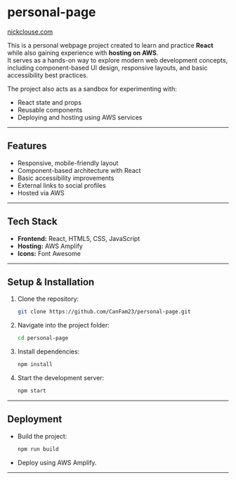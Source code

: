 # personal-page

[nickclouse.com](https://www.nickclouse.com)

This is a personal webpage project created to learn and practice **React** while also gaining experience with **hosting on AWS**.  
It serves as a hands-on way to explore modern web development concepts, including component-based UI design, responsive layouts, and basic accessibility best practices.  

The project also acts as a sandbox for experimenting with:
- React state and props
- Reusable components
- Deploying and hosting using AWS services

---

## Features
- Responsive, mobile-friendly layout
- Component-based architecture with React
- Basic accessibility improvements
- External links to social profiles
- Hosted via AWS

---

## Tech Stack
- **Frontend:** React, HTML5, CSS, JavaScript
- **Hosting:** AWS Amplify 
- **Icons:** Font Awesome

---

## Setup & Installation
1. Clone the repository:
   ```bash
   git clone https://github.com/CanFam23/personal-page.git

2. Navigate into the project folder:

   ```bash
   cd personal-page
   ```
3. Install dependencies:

   ```bash
   npm install
   ```
4. Start the development server:

   ```bash
   npm start
   ```

---

## Deployment

* Build the project:

  ```bash
  npm run build
  ```
* Deploy using AWS Amplify.

---
